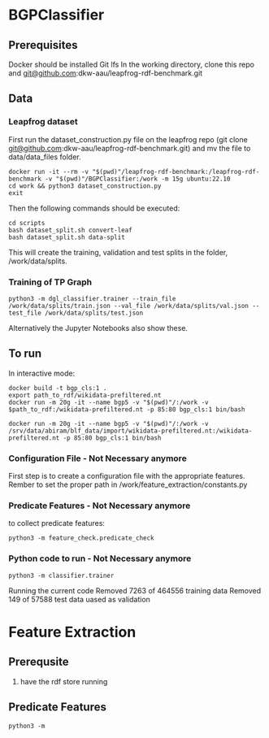 # BGPClassifier

## Prerequisites
Docker should be installed
Git lfs
In the working directory, clone this repo and git@github.com:dkw-aau/leapfrog-rdf-benchmark.git
## Data

### Leapfrog dataset
First run the dataset_construction.py file on the leapfrog repo (git clone git@github.com:dkw-aau/leapfrog-rdf-benchmark.git) and mv the file to data/data_files folder.
```
docker run -it --rm -v "$(pwd)"/leapfrog-rdf-benchmark:/leapfrog-rdf-benchmark -v "$(pwd)"/BGPClassifier:/work -m 15g ubuntu:22.10
cd work && python3 dataset_construction.py 
exit

```
Then the following commands should be executed:
```
cd scripts
bash dataset_split.sh convert-leaf
bash dataset_split.sh data-split
```
This will create the training, validation and test splits in the folder, /work/data/splits.

### Training of TP Graph
```
python3 -m dgl_classifier.trainer --train_file /work/data/splits/train.json --val_file /work/data/splits/val.json --test_file /work/data/splits/test.json
```
Alternatively the Jupyter Notebooks also show these.

## To run
In interactive mode:
```
docker build -t bgp_cls:1 .
export path_to_rdf/wikidata-prefiltered.nt
docker run -m 20g -it --name bgp5 -v "$(pwd)"/:/work -v $path_to_rdf:/wikidata-prefiltered.nt -p 85:80 bgp_cls:1 bin/bash

docker run -m 20g -it --name bgp5 -v "$(pwd)"/:/work -v /srv/data/abiram/blf_data/import/wikidata-prefiltered.nt:/wikidata-prefiltered.nt -p 85:80 bgp_cls:1 bin/bash
```
### Configuration File - Not Necessary anymore
First step is to create a configuration file with the appropriate features.
Rember to set the proper path in /work/feature_extraction/constants.py

### Predicate Features - Not Necessary anymore

to collect predicate features:
```
python3 -m feature_check.predicate_check
```

### Python code to run - Not Necessary anymore

``` 
python3 -m classifier.trainer
```

Running the current code
Removed 7263 of 464556 training data
Removed 149 of 57588 test data uased as validation

# Feature Extraction
## Prerequsite
1. have the rdf store running
## Predicate Features
```
python3 -m 
```